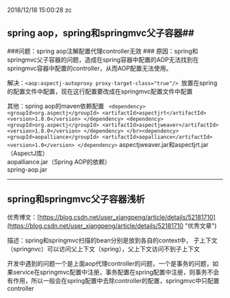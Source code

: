 2018/12/18 15:00:28 
zc
## spring aop，spring和springmvc父子容器##
###问题：spring aop注解配置代理controller无效  ###
原因：spring和springmvc父子容器的问题，造成在spring容器中配置的AOP无法找到在springmvc容器中配置的controller，从而AOP配置无法使用。

解决：`<aop:aspectj-autoproxy proxy-target-class="true"/> `放置在spring的配置文件中配置，现在这行配置要改成在springmvc配置文件中配置

其他：spring aop的maven依赖配置
	`
	<dependency>
		<groupId>org.aspectj</groupId>
		<artifactId>aspectjrt</artifactId>
		<version>1.8.0</version>
	</dependency>
	<dependency>
		<groupId>org.aspectj</groupId>
		<artifactId>aspectjweaver</artifactId>
		<version>1.8.0</version>
	</dependency>
	</br><dependency>
	    <groupId>aopalliance</groupId>
	    <artifactId>aopalliance</artifactId>
	    <version>1.0</version>
	</dependency>`
aspectjweaver.jar和aspectjrt.jar（AspectJ库）</br>
aopalliance.jar（Spring AOP的依赖）</br>
spring-aop.jar


----------
## spring和springmvc父子容器浅析 ##
优秀博文：[https://blog.csdn.net/user_xiangpeng/article/details/52181710](https://blog.csdn.net/user_xiangpeng/article/details/52181710 "优秀文章")

描述：spring和springmvc扫描的bean分别是放到各自的context中，
子上下文（springnvc）可以访问父上下文（spring），父上下文访问不到子上下文

开发中遇到的问题一个是上面aop代理controller的问题，一个是事务的问题，如果service在springmvc配置中注册，事务配置在spring配置中注册，则事务不会有作用，所以一般会在spring配置中去除controller的配置，springmvc中只配置controller</br>




